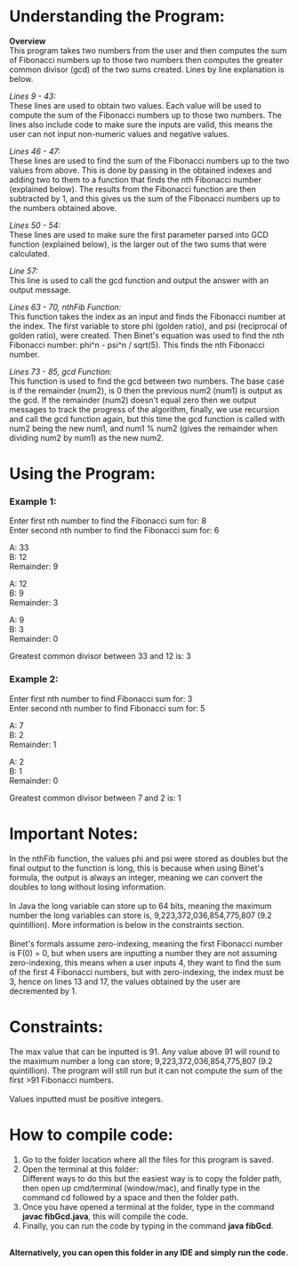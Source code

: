 # Understanding the Program:
**Overview** <br>
    This program takes two numbers from the user and then computes the sum of Fibonacci numbers up to those two numbers then computes the greater common divisor (gcd) of the two sums created. Lines by line explanation is below.

*Lines 9 - 43:* <br>
    These lines are used to obtain two values. Each value will be used to compute the sum of the Fibonacci numbers up to those two numbers. The lines also include code to make sure the inputs are valid, this means the user can not input non-numeric values and negative values. 

*Lines 46 - 47:* <br>
    These lines are used to find the sum of the Fibonacci numbers up to the two values from above. This is done by passing in the obtained indexes and adding two to them to a function that finds the nth Fibonacci number (explained below). The results from the Fibonacci function are then subtracted by 1, and this gives us the sum of the Fibonacci numbers up to the numbers obtained above. 

*Lines 50 - 54:* <br>
    These lines are used to make sure the first parameter parsed into GCD function (explained below), is the larger out of the two sums that were calculated.

*Line 57:* <br>
    This line is used to call the gcd function and output the answer with an output message.

*Lines 63 - 70, nthFib Function:* <br>
    This function takes the index as an input and finds the Fibonacci number at the index. The first variable to store phi (golden ratio), and psi (reciprocal of golden ratio), were created. Then Binet's equation was used to find the nth Fibonacci number: phi^n - psi^n / sqrt(5). This finds the nth Fibonacci number. 

*Lines 73 - 85, gcd Function:* <br>
    This function is used to find the gcd between two numbers. The base case is if the remainder (num2), is 0 then the previous num2 (num1) is output as the gcd. If the remainder (num2) doesn't equal zero then we output messages to track the progress of the algorithm, finally, we use recursion and call the gcd function again, but this time the gcd function is called with num2 being the new num1, and num1 % num2 (gives the remainder when dividing num2 by num1) as the new num2. 

# Using the Program:
### Example 1:

Enter first nth number to find the Fibonacci sum for: 8 <br>
Enter second nth number to find the Fibonacci sum for: 6

A: 33 <br>
B: 12 <br>
Remainder: 9 <br>

A: 12<br>
B: 9 <br>
Remainder: 3 <br>

A: 9<br>
B: 3 <br>
Remainder: 0<br>

Greatest common divisor between 33 and 12 is: 3 

### Example 2:

Enter first nth number to find Fibonacci sum for: 3 <br>
Enter second nth number to find Fibonacci sum for: 5

A: 7 <br>
B: 2 <br>
Remainder: 1 <br>

A: 2<br>
B: 1 <br>
Remainder: 0 <br>

Greatest common divisor between 7 and 2 is: 1 

# Important Notes:
In the nthFib function, the values phi and psi were stored as doubles but the final output to the function is long, this is because when using Binet's formula, the output is always an integer, meaning we can convert the doubles to long without losing information. <br>
<br> In Java the long variable can store up to 64 bits, meaning the maximum number the long variables can store is, 9,223,372,036,854,775,807 (9.2 quintillion). More information is below in the constraints section. <br>
<br>Binet's formals assume zero-indexing, meaning the first Fibonacci number is F(0) = 0, but when users are inputting a number they are not assuming zero-indexing, this means when a user inputs 4, they want to find the sum of the first 4 Fibonacci numbers, but with zero-indexing, the index must be 3, hence on lines 13 and 17, the values obtained by the user are decremented by 1.

# Constraints:
The max value that can be inputted is 91. Any value above 91 will round to the maximum number a long can store; 9,223,372,036,854,775,807 (9.2 quintillion). The program will still run but it can not compute the sum of the first >91 Fibonacci numbers. <br>
<br> Values inputted must be positive integers. 

# How to compile code:
1. Go to the folder location where all the files for this program is saved. <br>
2. Open the terminal at this folder: <br>
Different ways to do this but the easiest way is to copy the folder path, then open up cmd/terminal (window/mac), and finally type in the command cd followed by a space and then the folder path. <br>
3. Once you have opened a terminal at the folder, type in the command **javac fibGcd.java**, this will compile the code.<br>
4. Finally, you can run the code by typing in the command **java fibGcd**. <br>
<br>
<b>Alternatively, you can open this folder in any IDE and simply run the code.<b>



